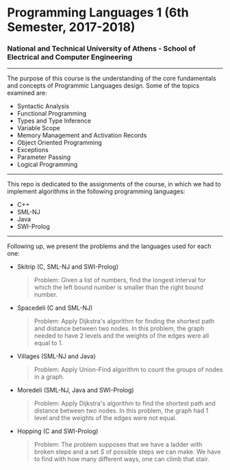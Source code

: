 # Programming Languages 1 (6th Semester, 2017-2018)
### National and Technical University of Athens - School of Electrical and Computer Engineering
----------------
The purpose of this course is the understanding of the core fundamentals and concepts of Programmic Languages design. Some of the topics examined are:
* Syntactic Analysis
* Functional Programming
* Types and Type Inference
* Variable Scope
* Memory Management and Activation Records
* Object Oriented Programming
* Exceptions
* Parameter Passing
* Logical Programming
---
This repo is dedicated to the assignments of the course, in which we had to implement algorithms in the following programming languages:
* C++
* SML-NJ
* Java
* SWI-Prolog
---
Following up, we present the problems and the languages used for each one:
* Skitrip (C, SML-NJ and SWI-Prolog)
    > Problem: Given a list of numbers, find the longest interval for which the left bound number is smaller than the right bound number.
* Spacedeli (C and SML-NJ)
    > Problem: Apply Dijkstra's algorithm for finding the shortest path and distance between two nodes. In this problem, the graph needed to have 2 levels and the weights of the edges were all equal to 1.
* Villages (SML-NJ and Java)
    > Problem: Apply Union-Find algorithm to count the groups of nodes in a graph.
* Moredeli (SML-NJ, Java and SWI-Prolog)
    > Problem: Apply Dijkstra's algorithm to find the shortest path and distance between two nodes. In this problem, the graph had 1 level and the weights of the edges were not equal.
* Hopping (C and SWI-Prolog)
    > Problem: The problem supposes that we have a ladder with broken steps and a set $S$ of possible steps we can make. We have to find with how many different ways, one can climb that stair.

